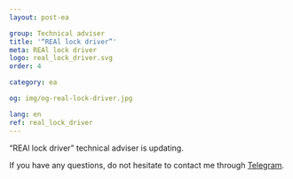 ```yaml
---
layout: post-ea

group: Technical adviser
title: '“REAl lock driver”'
meta: REAl lock driver
logo: real_lock_driver.svg
order: 4

category: ea

og: img/og-real-lock-driver.jpg

lang: en
ref: real_lock_driver
---
```


“REAl lock driver” technical adviser is updating.

If you have any questions, do not hesitate to contact me through <a href="https://t.me/chutkoy" target="_blank">Telegram</a>.

